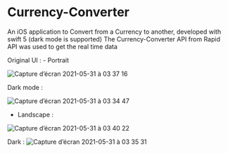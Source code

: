 # Currency-Converter
An iOS application to Convert from a Currency to another, developed with swift 5 (dark mode is supported)
The Currency-Converter API from Rapid API was used to get the real time data 


Original UI : - Portrait 

![Capture d’écran 2021-05-31 à 03 37 16](https://user-images.githubusercontent.com/51541884/120132510-5fccb700-c1c2-11eb-9c46-e6aedd51a879.png)

Dark mode : 

![Capture d’écran 2021-05-31 à 03 34 47](https://user-images.githubusercontent.com/51541884/120132521-64916b00-c1c2-11eb-9974-93938760d040.png)

- Landscape  : 

![Capture d’écran 2021-05-31 à 03 40 22](https://user-images.githubusercontent.com/51541884/120132644-a28e8f00-c1c2-11eb-83e2-ca9495ccf4df.png)

Dark : 
![Capture d’écran 2021-05-31 à 03 35 31](https://user-images.githubusercontent.com/51541884/120134773-c227b680-c1c6-11eb-98bd-1629c41313ca.png)




